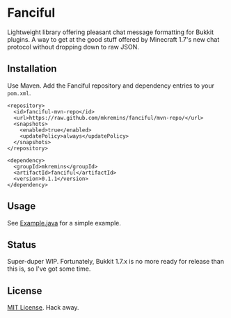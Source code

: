 Fanciful
========
Lightweight library offering pleasant chat message formatting for Bukkit plugins. A way to get at the good stuff offered by Minecraft 1.7's new chat protocol without dropping down to raw JSON.

Installation
--------
Use Maven. Add the Fanciful repository and dependency entries to your `pom.xml`.

    <repository>
      <id>fanciful-mvn-repo</id>
      <url>https://raw.github.com/mkremins/fanciful/mvn-repo/</url>
      <snapshots>
        <enabled>true</enabled>
        <updatePolicy>always</updatePolicy>
      </snapshots>
    </repository>

    <dependency>
      <groupId>mkremins</groupId>
      <artifactId>fanciful</artifactId>
      <version>0.1.1</version>
    </dependency>

Usage
--------
See [Example.java](http://github.com/mkremins/fanciful/tree/master/src/example/java/mkremins/fanciful/Example.java) for a simple example.

Status
--------
Super-duper WIP. Fortunately, Bukkit 1.7.x is no more ready for release than this is, so I've got some time.

License
--------
[MIT License](http://opensource.org/licenses/MIT). Hack away.
